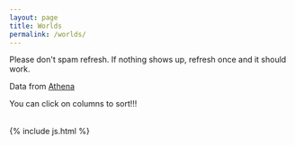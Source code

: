 ```yaml
---
layout: page
title: Worlds
permalink: /worlds/
---
```


Please don't spam refresh. If nothing shows up, refresh once and it should work.

Data from [Athena](https://github.com/Wynntils/Athena)

You can click on columns to sort!!!

<table class='table table-striped table-condensed table-dark table-sm' id="worlds"></table>



{% include js.html %}
<script src="/js/worlds.js"></script>
<script>
  getWorlds().then(function(){
    makeArray().then(function(){
      $('#worlds').DataTable({
        data: finalArray,
        paging: false, 
        autoWidth: false,
        searching: false,
        columnDefs: [
          { type: 'time-uni', targets: 1 },
          { type: 'natural', targets: 0 }
        ],
        columns: [
            { title: "World" },
            { title: "Uptime (hh:mm)" },
            { title: "Player Count" },
            { title: "Next soul point in ~x min" }
        ],
        order: [[1,'asc']]
      });
    })
  })
</script>